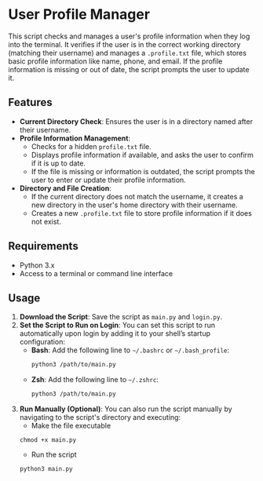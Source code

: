 # User Profile Manager

This script checks and manages a user's profile information when they log into the terminal. It verifies if the user is in the correct working directory (matching their username) and manages a `.profile.txt` file, which stores basic profile information like name, phone, and email. If the profile information is missing or out of date, the script prompts the user to update it.

## Features

- **Current Directory Check**: Ensures the user is in a directory named after their username.
- **Profile Information Management**:
  - Checks for a hidden `profile.txt` file.
  - Displays profile information if available, and asks the user to confirm if it is up to date.
  - If the file is missing or information is outdated, the script prompts the user to enter or update their profile information.
- **Directory and File Creation**: 
  - If the current directory does not match the username, it creates a new directory in the user's home directory with their username.
  - Creates a new `.profile.txt` file to store profile information if it does not exist.

## Requirements

- Python 3.x
- Access to a terminal or command line interface

## Usage

1. **Download the Script**: Save the script as `main.py` and `login.py`.
2. **Set the Script to Run on Login**: You can set this script to run automatically upon login by adding it to your shell’s startup configuration:
   - **Bash**: Add the following line to `~/.bashrc` or `~/.bash_profile`:
     ```bash
     python3 /path/to/main.py
     ```
   - **Zsh**: Add the following line to `~/.zshrc`:
     ```zsh
     python3 /path/to/main.py
     ```
3. **Run Manually (Optional)**: You can also run the script manually by navigating to the script's directory and executing:
    - Make the file executable
    ```
    chmod +x main.py
    ```
    - Run the script
   ```bash
   python3 main.py

